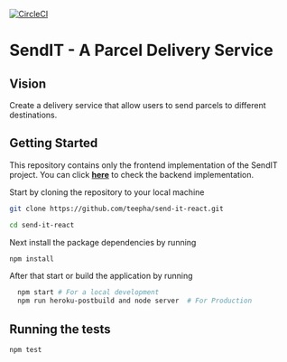[![CircleCI](https://circleci.com/gh/teepha/send-it-react.svg?style=svg)](https://circleci.com/gh/teepha/send-it-react)

# SendIT - A Parcel Delivery Service

## Vision

Create a delivery service that allow users to send parcels to different destinations.

## Getting Started

This repository contains only the frontend implementation of the SendIT project. You can click **[here](https://github.com/teepha/send-it)** to check the backend implementation.

Start by cloning the repository to your local machine

```bash
git clone https://github.com/teepha/send-it-react.git

cd send-it-react
```

Next install the package dependencies by running

```bash
npm install
```

After that start or build the application by running

```bash
  npm start # For a local development
  npm run heroku-postbuild and node server  # For Production
```

## Running the tests

```bash
npm test

```
